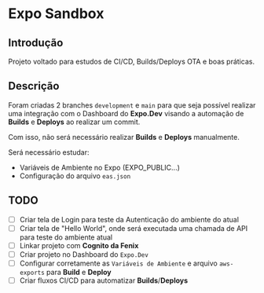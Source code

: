 # Expo Sandbox

## Introdução

Projeto voltado para estudos de CI/CD, Builds/Deploys OTA e boas práticas.

## Descrição

Foram criadas 2 branches `development` e `main` para que seja possível realizar uma integração com o Dashboard
do **Expo.Dev** visando a automação de **Builds** e **Deploys** ao realizar um commit.

Com isso, não será necessário realizar **Builds** e **Deploys** manualmente.

Será necessário estudar:

- Variáveis de Ambiente no Expo (EXPO_PUBLIC...)
- Configuração do arquivo `eas.json`

## TODO

- [ ] Criar tela de Login para teste da Autenticação do ambiente do atual
- [ ] Criar tela de "Hello World", onde será executada uma chamada de API para teste do ambiente atual
- [ ] Linkar projeto com **Cognito da Fenix**
- [ ] Criar projeto no Dashboard do `Expo.Dev`
- [ ] Configurar corretamente as `Variáveis de Ambiente` e arquivo `aws-exports` para **Build** e **Deploy**
- [ ] Criar fluxos CI/CD para automatizar **Builds**/**Deploys**
